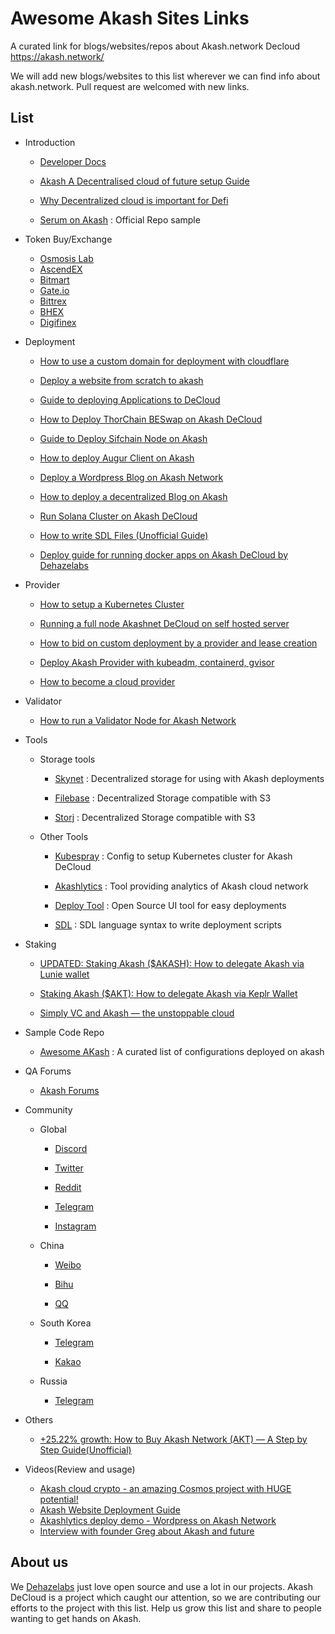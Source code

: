 # Awesome Akash Sites Links 

A curated link for blogs/websites/repos about Akash.network Decloud https://akash.network/


We will add new blogs/websites to this list wherever we can find info about akash.network. Pull request are welcomed with new links.



## List


- Introduction

  - [Developer Docs](https://docs.akash.network/)

  - [Akash A Decentralised cloud of future setup Guide](https://medium.com/dehazelabs/akashnet-a-decentralized-cloud-of-future-setup-guide-9e994e2dd866)

  - [Why Decentralized cloud is important for Defi](https://medium.com/stakin/why-decentralized-cloud-is-important-for-the-web-and-blockchain-industry-ffd0f1b239eb)

  - [Serum on Akash](https://github.com/ovrclk/serum-on-akash) : Official Repo sample

- Token Buy/Exchange

  - [Osmosis Lab](https://app.osmosis.zone/)
  - [AscendEX](https://ascendex.com/en/cashtrade-spottrading/usdt/akt)
  - [Bitmart](https://www.bitmart.com/)
  - [Gate.io](https://www.gate.io/)
  - [Bittrex](https://global.bittrex.com/)
  - [BHEX](https://www.bhex.com/en-us/)
  - [Digifinex](https://www.digifinex.com/en-ww/)

- Deployment
 
  - [How to use a custom domain for deployment with cloudflare](https://medium.com/nerd-for-tech/how-to-use-a-custom-domain-with-your-akash-deployment-5916585734a2)
  - [Deploy a website from scratch to akash](https://anthonyrosa.medium.com/deploy-a-website-from-scratch-to-akash-7844c9150fe4)

  - [Guide to deploying Applications to DeCloud](https://medium.com/coinmonks/guide-to-deploying-applications-to-akash-decloud-b35dc97e5ca4)

  - [How to Deploy ThorChain BESwap on Akash DeCloud](https://medium.com/stakin/how-to-deploy-thorchain-bepswap-on-akash-decloud-%EF%B8%8F-6c4cfd158f38)

  - [Guide to Deploy Sifchain Node on Akash](https://medium.com/@minatofund/guide-to-deploy-sifchain-node-on-akash-67963246beb4)

  - [How to deploy Augur Client on Akash](https://wilsonlouie.medium.com/how-to-deploy-augur-client-on-akash-network-ab923f874644)

  - [Deploy a Wordpress Blog on Akash Network](https://medium.com/@zJ_/deploy-a-wordpress-blog-on-akash-network-d3f49a780e47)

  - [How to deploy a decentralized Blog on Akash](https://medium.com/@zJ_/how-to-deploy-a-decentralized-blog-3a5a13a6a827)

  - [Run Solana Cluster on Akash DeCloud](https://medium.com/@harishmarri551/run-solana-cluster-on-akash-decloud-8d04eb624a00)

  - [How to write SDL Files (Unofficial Guide)](https://blog.dehazelabs.com/how-to-create-sdl-file-to-deploy-apps-on-akash-decloud-d910797dc971)
  
  - [Deploy guide for running docker apps on Akash DeCloud by Dehazelabs](https://blog.dehazelabs.com/deploy-docker-apps-on-akash-decloud-network-ca40d2386b9a)

- Provider

  - [How to setup a Kubernetes Cluster](https://medium.com/dehazelabs/how-to-setup-a-kubernetes-cluster-for-a-akash-provider-main-net-c2c98ea57411)

  - [Running a full node Akashnet DeCloud on self hosted server](https://medium.com/dehazelabs/running-a-full-node-akashnet-de-cloud-on-a-self-hosted-server-61757a49ec8c)
  
  - [How to bid on custom deployment by a provider and lease creation](https://blog.dehazelabs.com/akash-provider-guide-how-to-place-bid-on-deployment-and-create-lease-accept-bid-for-selected-b992b40a43f0)
  
  - [Deploy Akash Provider with kubeadm, containerd, gvisor
](https://nixaid.com/deploy-akash-provider-with-kubeadm/)

  - [How to become a cloud provider](https://blog.dehazelabs.com/how-to-become-cloud-provider-7c52d3e892b8)

- Validator
  
  - [How to run a Validator Node for Akash Network](https://blog.dehazelabs.com/how-to-run-full-validator-node-for-akash-network-d056ea687abf)

- Tools

  - Storage tools
    
    - [Skynet](https://siasky.net/) : Decentralized storage for using with Akash deployments
    
    - [Filebase](https://filebase.com/) : Decentralized Storage compatible with S3

    - [Storj](https://www.storj.io/) : Decentralized Storage compatible with S3

  - Other Tools
    
    - [Kubespray](https://github.com/kubernetes-sigs/kubespray) : Config to setup Kubernetes cluster for Akash DeCloud

    - [Akashlytics](https://akashlytics.com/) : Tool providing analytics of Akash cloud network
  
    - [Deploy Tool](https://github.com/tombeynon/akash-deploy) : Open Source UI tool for easy deployments

    - [SDL](https://github.com/ovrclk/docs/blob/b65f668b212ad1976fb976ad84a9104a9af29770/sdl/README.md) : SDL language syntax to write deployment scripts

- Staking 

  - [UPDATED: Staking Akash ($AKASH): How to delegate Akash via Lunie wallet
](https://medium.com/anonstake/staking-akash-akash-how-to-delegate-akash-via-lunie-wallet-51b20d901a34)
  
  - [Staking Akash ($AKT): How to delegate Akash via Keplr Wallet
](https://medium.com/anonstake/staking-akash-akt-how-to-delegate-akash-via-keplr-wallet-460cf9b00106)

  - [Simply VC and Akash — the unstoppable cloud
](https://medium.com/simply-vc/simply-stakings-akash-validator-infrastructure-and-monitoring-186cba8e3cb3)

- Sample Code Repo

  - [Awesome AKash](https://github.com/ovrclk/awesome-akash) : A curated list of configurations deployed on akash

- QA Forums

  - [Akash Forums](https://forum.akash.network/)


- Community
  
  - Global
    
    - [Discord](https://discord.com/invite/DxftX67)
    
    - [Twitter](https://twitter.com/akashnet_)
    
    - [Reddit](https://www.reddit.com/r/akashnetwork)

    - [Telegram](https://t.me/AkashNW)

    - [Instagram](https://instagram.com/akash.network)
  
  - China
    
    - [Weibo](https://weibo.com/akashchina)

    - [Bihu](https://bihu.com/people/1117023356)

    - [QQ](https://jq.qq.com/?_wv=1027&k=eB6YwtyH)

  - South Korea
    
    - [Telegram](https://t.me/AkashNW_KR)

    - [Kakao](https://open.kakao.com/o/gYSfKKKc)

  - Russia

    - [Telegram](https://t.me/akash_ru)

- Others
   - [+25.22% growth: How to Buy Akash Network (AKT) — A Step by Step Guide(Unofficial)](https://medium.com/@cryptobuyingtips/25-22-growth-how-to-buy-akash-network-akt-a-step-by-step-guide-crypto-buying-tips-517be9110e0c)

- Videos(Review and usage)

  - [Akash cloud crypto - an amazing Cosmos project with HUGE potential!](https://www.youtube.com/watch?v=FWsOGYGQdY8)
  - [Akash Website Deployment Guide](https://www.youtube.com/watch?v=KGu3wiwcxNc)
  - [Akashlytics deploy demo - Wordpress on Akash Network](https://www.youtube.com/watch?v=GNEvWmqW7hI)
  - [Interview with founder Greg about Akash and future](https://www.youtube.com/watch?v=XY33CFNI-OE)

## About us

We [Dehazelabs](https://dehazelabs.com/) just love open source and use a lot in our projects. Akash DeCloud is a project which caught our attention, so we are contributing our efforts to the project with this list. Help us grow this list and share to people wanting to get hands on Akash.
